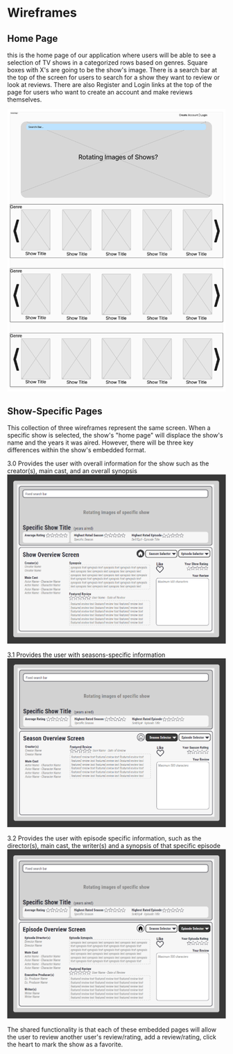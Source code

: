 # Wireframes

## Home Page

this is the home page of our application where users will be able to see a selection of TV shows in a categorized rows based on genres. Square boxes with
X's are going to be the show's image. There is a search bar at the top of the screen for users to search for a show they want to review or look at reviews. 
There are also Register and Login links at the top of the page for users who want to create an account and make reviews themselves.

![Wireframe 1](./HomePage.png)

## Show-Specific Pages

This collection of three wireframes represent the same screen. When a specific show is selected, the show's "home page" will displace the show's name and the
years it was aired. However, there will be three key differences within the show's embedded format.

3.0 Provides the user with overall information for the show such as the creator(s), main cast, and an overall synopsis
![Wireframe 2](./Show-SpecificWireframe_OverallShowSummary_v3.0.png)

3.1 Provides the user with seasons-specific information
![Wireframe 4](./Show-SpecificWireframe_OverallShowSummary_v3.1.png)

3.2 Provides the user with episode specific information, such as the director(s), main cast, the writer(s) and a synopsis of that specific episode
![Wireframe 5](./Show-SpecificWireframe_OverallShowSummary_v3.2.png)

The shared functionality is that each of these embedded pages will allow the user to review another user's review/rating, add a review/rating, click the 
heart to mark the show as a favorite.
